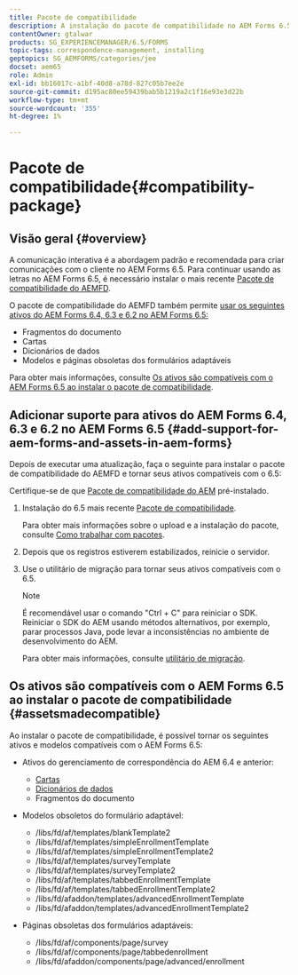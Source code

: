 ```yaml
---
title: Pacote de compatibilidade
description: A instalação do pacote de compatibilidade no AEM Forms 6.5 permite usar os ativos do Gerenciamento de correspondências do AEM Forms 6.4 e versões anteriores, bem como modelos e páginas de formulários adaptáveis obsoletos
contentOwner: gtalwar
products: SG_EXPERIENCEMANAGER/6.5/FORMS
topic-tags: correspondence-management, installing
geptopics: SG_AEMFORMS/categories/jee
docset: aem65
role: Admin
exl-id: bb16017c-a1bf-40d8-a78d-827c05b7ee2e
source-git-commit: d195ac80ee59439bab5b1219a2c1f16e93e3d22b
workflow-type: tm+mt
source-wordcount: '355'
ht-degree: 1%

---
```


# Pacote de compatibilidade{#compatibility-package}

## Visão geral {#overview}

A comunicação interativa é a abordagem padrão e recomendada para criar comunicações com o cliente no AEM Forms 6.5. Para continuar usando as letras no AEM Forms 6.5, é necessário instalar o mais recente [Pacote de compatibilidade do AEMFD](https://helpx.adobe.com/aem-forms/kb/aem-forms-releases.html).

O pacote de compatibilidade do AEMFD também permite [usar os seguintes ativos do AEM Forms 6.4, 6.3 e 6.2 no AEM Forms 6.5:](../../forms/using/compatibility-package.md#add-support-for-aem-forms-and-assets-in-aem-forms)

* Fragmentos do documento
* Cartas
* Dicionários de dados
* Modelos e páginas obsoletas dos formulários adaptáveis

Para obter mais informações, consulte [Os ativos são compatíveis com o AEM Forms 6.5 ao instalar o pacote de compatibilidade](../../forms/using/compatibility-package.md#assetsmadecompatible).

## Adicionar suporte para ativos do AEM Forms 6.4, 6.3 e 6.2 no AEM Forms 6.5 {#add-support-for-aem-forms-and-assets-in-aem-forms}

Depois de executar uma atualização, faça o seguinte para instalar o pacote de compatibilidade do AEMFD e tornar seus ativos compatíveis com o 6.5:

Certifique-se de que [Pacote de compatibilidade do AEM](https://helpx.adobe.com/aem-forms/kb/aem-forms-releases.html) pré-instalado.

1. Instalação do 6.5 mais recente [Pacote de compatibilidade](https://helpx.adobe.com/aem-forms/kb/aem-forms-releases.html).

   Para obter mais informações sobre o upload e a instalação do pacote, consulte [Como trabalhar com pacotes](/help/sites-administering/package-manager.md).

1. Depois que os registros estiverem estabilizados, reinicie o servidor.
1. Use o utilitário de migração para tornar seus ativos compatíveis com o 6.5.

   >[!NOTE]
   >
   > É recomendável usar o comando &quot;Ctrl + C&quot; para reiniciar o SDK. Reiniciar o SDK do AEM usando métodos alternativos, por exemplo, parar processos Java, pode levar a inconsistências no ambiente de desenvolvimento do AEM.

   Para obter mais informações, consulte [utilitário de migração](../../forms/using/migration-utility.md).

## Os ativos são compatíveis com o AEM Forms 6.5 ao instalar o pacote de compatibilidade {#assetsmadecompatible}

Ao instalar o pacote de compatibilidade, é possível tornar os seguintes ativos e modelos compatíveis com o AEM Forms 6.5:

* Ativos do gerenciamento de correspondência do AEM 6.4 e anterior:

   * [Cartas](../../forms/using/create-letter.md)
   * [Dicionários de dados](/help/forms/using/data-dictionary.md)
   * Fragmentos do documento

* Modelos obsoletos do formulário adaptável:

   * /libs/fd/af/templates/blankTemplate2
   * /libs/fd/af/templates/simpleEnrollmentTemplate
   * /libs/fd/af/templates/simpleEnrollmentTemplate2
   * /libs/fd/af/templates/surveyTemplate
   * /libs/fd/af/templates/surveyTemplate2
   * /libs/fd/af/templates/tabbedEnrollmentTemplate
   * /libs/fd/af/templates/tabbedEnrollmentTemplate2
   * /libs/fd/afaddon/templates/advancedEnrollmentTemplate
   * /libs/fd/afaddon/templates/advancedEnrollmentTemplate2

* Páginas obsoletas dos formulários adaptáveis:

   * /libs/fd/af/components/page/survey
   * /libs/fd/af/components/page/tabbedenrollment
   * /libs/fd/afaddon/components/page/advanced/enrollment
